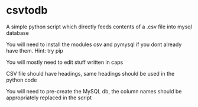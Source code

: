 # csvtodb
A simple python script which directly feeds contents of a .csv file into mysql database

You will need to install the modules csv and pymysql if you dont already have them.
    Hint: try pip

You will mostly need to edit stuff written in caps

CSV file should have headings, same headings should be used in the python code

You will need to pre-create the MySQL db, the column names should be appropriately replaced in the script
